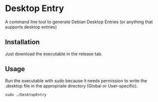 # Desktop Entry
A command line tool to generate Debian Desktop Entries (or anything that supports desktop entries)

## Installation
Just download the executable in the release tab.

## Usage
Run the executable with sudo because it needs permission to write the .desktop file in the appropriate directory (Global or User-specific).

```
sudo ./DesktopEntry
```
